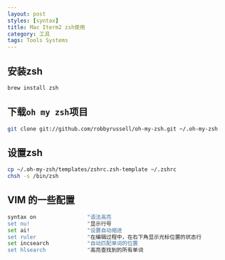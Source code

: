 ```yaml
---
layout: post
styles: [syntax]
title: Mac Iterm2 zsh使用
category: 工具
tags: Tools Systems
---
```


## 安装zsh

```bash
brew install zsh
```

## 下载`oh my zsh`项目

```bash
git clone git://github.com/robbyrussell/oh-my-zsh.git ~/.oh-my-zsh
```

## 设置zsh

```bash
cp ~/.oh-my-zsh/templates/zshrc.zsh-template ~/.zshrc
chsh -s /bin/zsh
```
## VIM 的一些配置

```bash
syntax on                "语法高亮
set nu!                  "显示行号
set ai!                  "设置自动缩进
set ruler                "在编辑过程中，在右下角显示光标位置的状态行
set incsearch            "自动匹配单词的位置
set hlsearch             "高亮查找到的所有单词
```